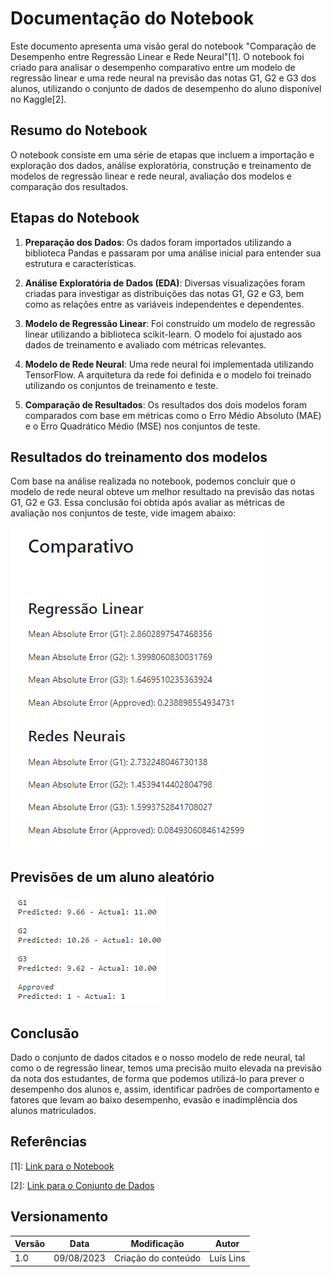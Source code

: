 # Documentação do Notebook

Este documento apresenta uma visão geral do notebook "Comparação de Desempenho entre Regressão Linear e Rede Neural"[1]. O notebook foi criado para analisar o desempenho comparativo entre um modelo de regressão linear e uma rede neural na previsão das notas G1, G2 e G3 dos alunos, utilizando o conjunto de dados de desempenho do aluno disponível no Kaggle[2].

## Resumo do Notebook

O notebook consiste em uma série de etapas que incluem a importação e exploração dos dados, análise exploratória, construção e treinamento de modelos de regressão linear e rede neural, avaliação dos modelos e comparação dos resultados.

## Etapas do Notebook

1. **Preparação dos Dados**: Os dados foram importados utilizando a biblioteca Pandas e passaram por uma análise inicial para entender sua estrutura e características.

2. **Análise Exploratória de Dados (EDA)**: Diversas visualizações foram criadas para investigar as distribuições das notas G1, G2 e G3, bem como as relações entre as variáveis independentes e dependentes.

3. **Modelo de Regressão Linear**: Foi construído um modelo de regressão linear utilizando a biblioteca scikit-learn. O modelo foi ajustado aos dados de treinamento e avaliado com métricas relevantes.

4. **Modelo de Rede Neural**: Uma rede neural foi implementada utilizando TensorFlow. A arquitetura da rede foi definida e o modelo foi treinado utilizando os conjuntos de treinamento e teste.

5. **Comparação de Resultados**: Os resultados dos dois modelos foram comparados com base em métricas como o Erro Médio Absoluto (MAE) e o Erro Quadrático Médio (MSE) nos conjuntos de teste.

## Resultados do treinamento dos modelos

Com base na análise realizada no notebook, podemos concluir que o modelo de rede neural obteve um melhor resultado na previsão das notas G1, G2 e G3. Essa conclusão foi obtida após avaliar as métricas de avaliação nos conjuntos de teste, vide imagem abaixo:

![Comparação entre Regressão Linear e Redes Neurais](../imagens/comparacao_LR_NN.png)

## Previsões de um aluno aleatório

![Predição de notas de aluno aleatório](../imagens/predict_random_student.png)

## Conclusão

Dado o conjunto de dados citados e o nosso modelo de rede neural, tal como o de regressão linear, temos uma precisão muito elevada na previsão da nota dos estudantes, de forma que podemos utilizá-lo para prever o desempenho dos alunos e, assim, identificar padrões de comportamento e fatores que levam ao baixo desempenho, evasão e inadimplência dos alunos matriculados.

## Referências

[1]: [Link para o Notebook](https://www.kaggle.com/code/zeppellinn/student-perfomance)

[2]: [Link para o Conjunto de Dados](https://www.kaggle.com/datasets/devansodariya/student-performance-data)

## Versionamento

| Versão | Data       | Modificação         | Autor     |
| ------ | ---------- | ------------------- | --------- |
| 1.0    | 09/08/2023 | Criação do conteúdo | Luís Lins |
